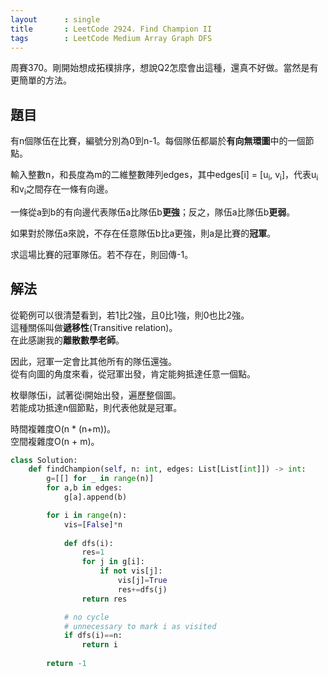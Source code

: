 ```yaml
---
layout      : single
title       : LeetCode 2924. Find Champion II
tags        : LeetCode Medium Array Graph DFS
---
```

周賽370。剛開始想成拓樸排序，想說Q2怎麼會出這種，還真不好做。當然是有更簡單的方法。  

## 題目

有n個隊伍在比賽，編號分別為0到n-1。每個隊伍都屬於**有向無環圖**中的一個節點。  

輸入整數n，和長度為m的二維整數陣列edges，其中edges[i] = [u<sub>i</sub>, v<sub>i</sub>]，代表u<sub>i</sub>和v<sub>i</sub>之間存在一條有向邊。  

一條從a到b的有向邊代表隊伍a比隊伍b**更強**；反之，隊伍a比隊伍b**更弱**。  

如果對於隊伍a來說，不存在任意隊伍b比a更強，則a是比賽的**冠軍**。  

求這場比賽的冠軍隊伍。若不存在，則回傳-1。  

## 解法

從範例可以很清楚看到，若1比2強，且0比1強，則0也比2強。  
這種關係叫做**遞移性**(Transitive relation)。  
在此感謝我的**離散數學老師**。  

因此，冠軍一定會比其他所有的隊伍還強。  
從有向圖的角度來看，從冠軍出發，肯定能夠抵達任意一個點。  

枚舉隊伍i，試著從i開始出發，遍歷整個圖。  
若能成功抵達n個節點，則代表他就是冠軍。  

時間複雜度O(n \* (n+m))。  
空間複雜度O(n + m)。  

```python
class Solution:
    def findChampion(self, n: int, edges: List[List[int]]) -> int:
        g=[[] for _ in range(n)]
        for a,b in edges:
            g[a].append(b)

        for i in range(n):
            vis=[False]*n
            
            def dfs(i):
                res=1
                for j in g[i]:
                    if not vis[j]:
                        vis[j]=True
                        res+=dfs(j)
                return res

            # no cycle
            # unnecessary to mark i as visited
            if dfs(i)==n:
                return i
            
        return -1
```

